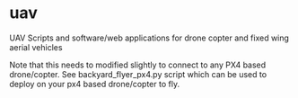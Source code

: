 # uav
UAV Scripts and software/web applications for drone copter and fixed wing aerial vehicles

Note that this needs to modified slightly to connect to any PX4 based drone/copter. See backyard_flyer_px4.py script which can be used to deploy on your px4 based drone/copter to fly. 
